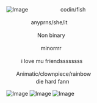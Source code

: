 ![Image](https://github.com/user-attachments/assets/68091c1c-8f32-4d09-a2c2-2b30907963c2)
ㅤㅤㅤㅤㅤㅤ codin/fish

ㅤㅤㅤㅤㅤanyprns/she/it

ㅤㅤㅤㅤㅤㅤ Non binary

ㅤㅤㅤㅤㅤㅤㅤminorrrr

ㅤㅤㅤi love mu friendssssssss

ㅤㅤAnimatic/clownpiece/rainbow  
ㅤㅤㅤㅤㅤㅤdie hard fannㅤ

![Image](https://github.com/user-attachments/assets/7c634326-43d1-4f3e-8f11-ef571ef1a892)
![Image](https://github.com/user-attachments/assets/4eed8059-2c68-4fa2-b9c8-75ccbb928f9e)
![Image](https://github.com/user-attachments/assets/b992a017-567a-49a1-a0c9-06ec980e4fae)
